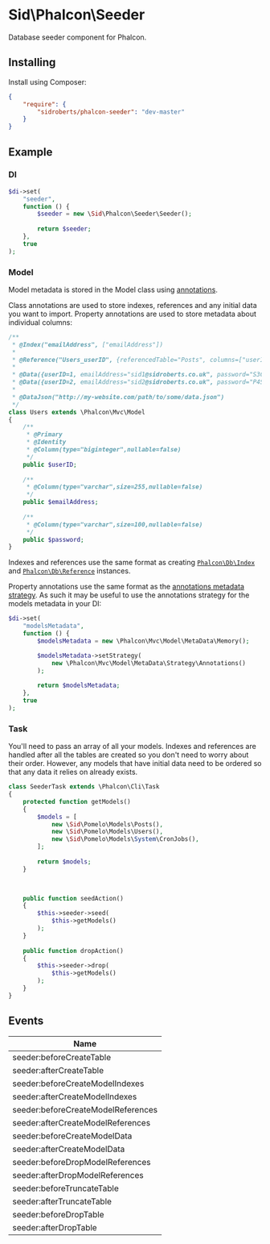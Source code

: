 Sid\Phalcon\Seeder
==================

Database seeder component for Phalcon.



## Installing ##

Install using Composer:

```json
{
	"require": {
		"sidroberts/phalcon-seeder": "dev-master"
	}
}
```



## Example ##

### DI ###

```php
$di->set(
	"seeder",
	function () {
		$seeder = new \Sid\Phalcon\Seeder\Seeder();
		
		return $seeder;
	},
	true
);
```

### Model ###

Model metadata is stored in the Model class using [annotations](https://docs.phalconphp.com/en/latest/reference/annotations.html).

Class annotations are used to store indexes, references and any initial data you want to import. Property annotations are used to store metadata about individual columns:

```php
/**
 * @Index("emailAddress", ["emailAddress"])
 * 
 * @Reference("Users_userID", {referencedTable="Posts", columns=["userID"], referencedColumns=["userID"]})
 *
 * @Data({userID=1, emailAddress="sid1@sidroberts.co.uk", password="S3CR3T"})
 * @Data({userID=2, emailAddress="sid2@sidroberts.co.uk", password="P4SSW0RD"})
 *
 * @DataJson("http://my-website.com/path/to/some/data.json")
 */
class Users extends \Phalcon\Mvc\Model
{
    /**
     * @Primary
     * @Identity
     * @Column(type="biginteger",nullable=false)
     */
    public $userID;
    
    /**
     * @Column(type="varchar",size=255,nullable=false)
     */
    public $emailAddress;
    
    /**
     * @Column(type="varchar",size=100,nullable=false)
     */
    public $password;
}
```

Indexes and references use the same format as creating [`Phalcon\Db\Index`](https://docs.phalconphp.com/en/latest/api/Phalcon_Db_Index.html) and [`Phalcon\Db\Reference`](https://docs.phalconphp.com/en/latest/api/Phalcon_Db_Reference.html) instances.

Property annotations use the same format as the [annotations metadata strategy](https://docs.phalconphp.com/en/latest/reference/models-metadata.html#annotations-strategy). As such it may be useful to use the annotations strategy for the models metadata in your DI:

```php
$di->set(
	"modelsMetadata",
	function () {
		$modelsMetadata = new \Phalcon\Mvc\Model\MetaData\Memory();

        $modelsMetadata->setStrategy(
            new \Phalcon\Mvc\Model\MetaData\Strategy\Annotations()
        );
        
        return $modelsMetadata;
    },
    true
);
```

### Task ###

You'll need to pass an array of all your models. Indexes and references are handled after all the tables are created so you don't need to worry about their order. However, any models that have initial data need to be ordered so that any data it relies on already exists.

```php
class SeederTask extends \Phalcon\Cli\Task
{
    protected function getModels()
    {
        $models = [
            new \Sid\Pomelo\Models\Posts(),
            new \Sid\Pomelo\Models\Users(),
            new \Sid\Pomelo\Models\System\CronJobs(),
        ];
        
        return $models;
    }


    
    public function seedAction()
    {
        $this->seeder->seed(
            $this->getModels()
        );
    }
    
    public function dropAction()
    {
        $this->seeder->drop(
            $this->getModels()
        );
    }
}
```



## Events ##

| Name                               |
| ---------------------------------- |
| seeder:beforeCreateTable           |
| seeder:afterCreateTable            |
| seeder:beforeCreateModelIndexes    |
| seeder:afterCreateModelIndexes     |
| seeder:beforeCreateModelReferences |
| seeder:afterCreateModelReferences  |
| seeder:beforeCreateModelData       |
| seeder:afterCreateModelData        |
| seeder:beforeDropModelReferences   |
| seeder:afterDropModelReferences    |
| seeder:beforeTruncateTable         |
| seeder:afterTruncateTable          |
| seeder:beforeDropTable             |
| seeder:afterDropTable              |
